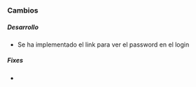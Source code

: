 <h3>Cambios</h3>
<h5>Desarrollo</h5>
<ul>
    <li>Se ha implementado el link para ver el password en el login</li>
</ul>

<h5>Fixes</h5>
<ul>
<li></li>
</ul>